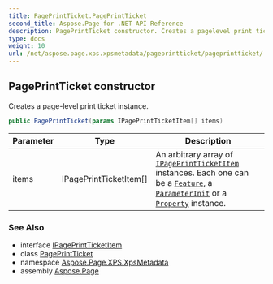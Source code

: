 ```yaml
---
title: PagePrintTicket.PagePrintTicket
second_title: Aspose.Page for .NET API Reference
description: PagePrintTicket constructor. Creates a pagelevel print ticket instance
type: docs
weight: 10
url: /net/aspose.page.xps.xpsmetadata/pageprintticket/pageprintticket/
---
```

## PagePrintTicket constructor

Creates a page-level print ticket instance.

```csharp
public PagePrintTicket(params IPagePrintTicketItem[] items)
```

| Parameter | Type | Description |
| --- | --- | --- |
| items | IPagePrintTicketItem[] | An arbitrary array of [`IPagePrintTicketItem`](../../ipageprintticketitem/) instances. Each one can be a [`Feature`](../../feature/), a [`ParameterInit`](../../parameterinit/) or a [`Property`](../../property/) instance. |

### See Also

* interface [IPagePrintTicketItem](../../ipageprintticketitem/)
* class [PagePrintTicket](../)
* namespace [Aspose.Page.XPS.XpsMetadata](../../pageprintticket/)
* assembly [Aspose.Page](../../../)


